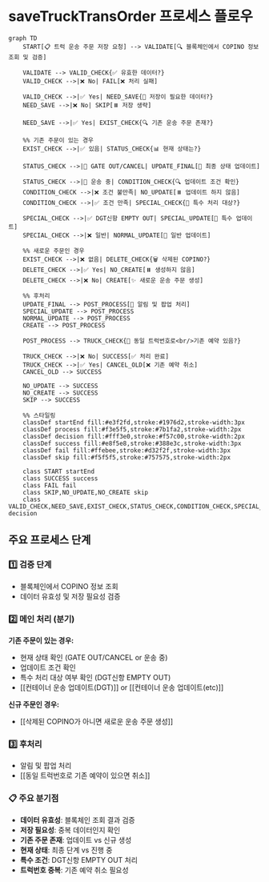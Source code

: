 # saveTruckTransOrder 프로세스 플로우

```mermaid
graph TD
    START[📋 트럭 운송 주문 저장 요청] --> VALIDATE[🔍 블록체인에서 COPINO 정보 조회 및 검증]
    
    VALIDATE --> VALID_CHECK{✅ 유효한 데이터?}
    VALID_CHECK -->|❌ No| FAIL[❌ 처리 실패]
    
    VALID_CHECK -->|✅ Yes| NEED_SAVE{💾 저장이 필요한 데이터?}
    NEED_SAVE -->|❌ No| SKIP[⏸️ 저장 생략]
    
    NEED_SAVE -->|✅ Yes| EXIST_CHECK{🔍 기존 운송 주문 존재?}
    
    %% 기존 주문이 있는 경우
    EXIST_CHECK -->|✅ 있음| STATUS_CHECK{📊 현재 상태는?}
    
    STATUS_CHECK -->|🚪 GATE OUT/CANCEL| UPDATE_FINAL[🔄 최종 상태 업데이트]
    
    STATUS_CHECK -->|🚛 운송 중| CONDITION_CHECK{🔍 업데이트 조건 확인}
    CONDITION_CHECK -->|❌ 조건 불만족| NO_UPDATE[⏸️ 업데이트 하지 않음]
    CONDITION_CHECK -->|✅ 조건 만족| SPECIAL_CHECK{🏢 특수 처리 대상?}
    
    SPECIAL_CHECK -->|✅ DGT신항 EMPTY OUT| SPECIAL_UPDATE[🔄 특수 업데이트]
    SPECIAL_CHECK -->|❌ 일반| NORMAL_UPDATE[🔄 일반 업데이트]
    
    %% 새로운 주문인 경우
    EXIST_CHECK -->|❌ 없음| DELETE_CHECK{🗑️ 삭제된 COPINO?}
    DELETE_CHECK -->|✅ Yes| NO_CREATE[⏸️ 생성하지 않음]
    DELETE_CHECK -->|❌ No| CREATE[✨ 새로운 운송 주문 생성]
    
    %% 후처리
    UPDATE_FINAL --> POST_PROCESS[📱 알림 및 팝업 처리]
    SPECIAL_UPDATE --> POST_PROCESS
    NORMAL_UPDATE --> POST_PROCESS
    CREATE --> POST_PROCESS
    
    POST_PROCESS --> TRUCK_CHECK{🚛 동일 트럭번호로<br/>기존 예약 있음?}
    
    TRUCK_CHECK -->|❌ No| SUCCESS[✅ 처리 완료]
    TRUCK_CHECK -->|✅ Yes| CANCEL_OLD[❌ 기존 예약 취소]
    CANCEL_OLD --> SUCCESS
    
    NO_UPDATE --> SUCCESS
    NO_CREATE --> SUCCESS
    SKIP --> SUCCESS
    
    %% 스타일링
    classDef startEnd fill:#e3f2fd,stroke:#1976d2,stroke-width:3px
    classDef process fill:#f3e5f5,stroke:#7b1fa2,stroke-width:2px
    classDef decision fill:#fff3e0,stroke:#f57c00,stroke-width:2px
    classDef success fill:#e8f5e8,stroke:#388e3c,stroke-width:3px
    classDef fail fill:#ffebee,stroke:#d32f2f,stroke-width:3px
    classDef skip fill:#f5f5f5,stroke:#757575,stroke-width:2px
    
    class START startEnd
    class SUCCESS success
    class FAIL fail
    class SKIP,NO_UPDATE,NO_CREATE skip
    class VALID_CHECK,NEED_SAVE,EXIST_CHECK,STATUS_CHECK,CONDITION_CHECK,SPECIAL_CHECK,DELETE_CHECK,TRUCK_CHECK decision
```

## 주요 프로세스 단계

### 1️⃣ 검증 단계

- 블록체인에서 COPINO 정보 조회
- 데이터 유효성 및 저장 필요성 검증

### 2️⃣ 메인 처리 (분기)

**기존 주문이 있는 경우:**

- 현재 상태 확인 (GATE OUT/CANCEL or 운송 중)
- 업데이트 조건 확인
- 특수 처리 대상 여부 확인 (DGT신항 EMPTY OUT)
- [[컨테이너 운송 업데이트(DGT)]] or [[컨테이너 운송 업데이트(etc)]]

**신규 주문인 경우:**

- [[삭제된 COPINO가 아니면 새로운 운송 주문 생성]]

### 3️⃣ 후처리

- 알림 및 팝업 처리
- [[동일 트럭번호로 기존 예약이 있으면 취소]]

### 📋 주요 분기점

- **데이터 유효성**: 블록체인 조회 결과 검증
- **저장 필요성**: 중복 데이터인지 확인
- **기존 주문 존재**: 업데이트 vs 신규 생성
- **현재 상태**: 최종 단계 vs 진행 중
- **특수 조건**: DGT신항 EMPTY OUT 처리
- **트럭번호 중복**: 기존 예약 취소 필요성